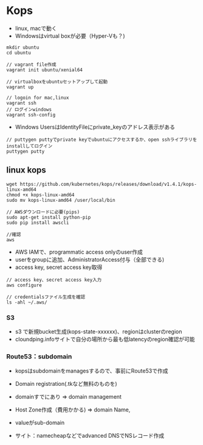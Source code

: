# Kops

- linux, macで動く
- Windowsはvirtual boxが必要（Hyper-Vも？)

```
mkdir ubuntu
cd ubuntu

// vagrant file作成
vagrant init ubuntu/xenial64

// virtualboxをubuntuセットアップして起動
vagrant up

// logoin for mac,linux
vagrant ssh
// ログインwindows
vagrant ssh-config

```



- Windows UsersはIdentityFileにprivate_keyのアドレス表示がある

```
// puttygen puttyでprivate keyでubuntuにアクセスするか、open sshライブラリをinstallしてログイン 
puttygen putty
```

## linux kops

```
wget https://github.com/kubernetes/kops/releases/download/v1.4.1/kops-linux-amd64
chmod +x kops-linux-amd64
sudo mv kops-linux-amd64 /user/local/bin

// AWSダウンロードに必要(pips)
sudo apt-get install python-pip
sudo pip install awscli

//確認
aws
```

- AWS IAMで、programmatic access onlyのuser作成
- userをgroupに追加、AdministratorAccess付与（全部できる)
- access key, secret access key取得

```
// access key、secret access key入力
aws configure

// credentialsファイル生成を確認
ls -ahl ~/.aws/
```

### S3
- s3 で新規bucket生成(kops-state-xxxxxx)、regionはclusterのregion
- cloundping.infoサイトで自分の場所から最も低latencyのregion確認が可能

### Route53：subdomain
- kopsはsubdomainをmanagesするので、事前にRoute53で作成

- Domain registration(.tkなど無料のものを)
- domainすでにあり => domain management
- Host Zone作成（費用かかる) => domain Name, 
- valueがsub-domain
- サイト：namecheapなどでadvanced DNSでNSレコード作成

